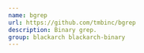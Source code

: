 ```yaml
---
name: bgrep
url: https://github.com/tmbinc/bgrep
description: Binary grep.
group: blackarch blackarch-binary
---
```

